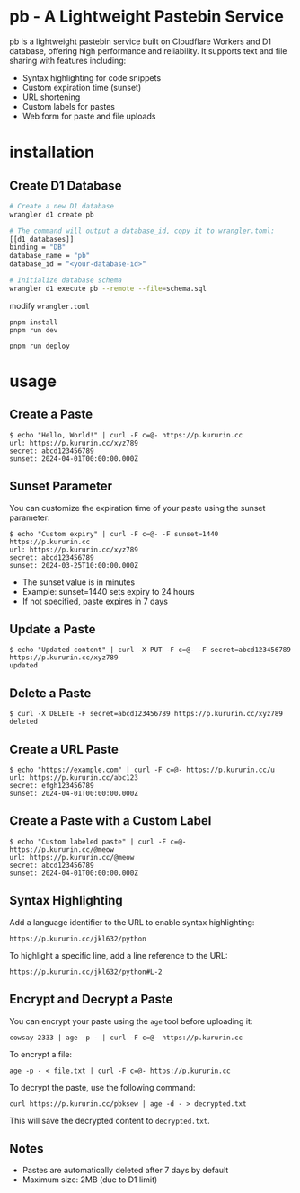 # pb - A Lightweight Pastebin Service

pb is a lightweight pastebin service built on Cloudflare Workers and D1 database, offering high performance and reliability. It supports text and file sharing with features including:

- Syntax highlighting for code snippets
- Custom expiration time (sunset)
- URL shortening
- Custom labels for pastes
- Web form for paste and file uploads

# installation

## Create D1 Database

```bash
# Create a new D1 database
wrangler d1 create pb

# The command will output a database_id, copy it to wrangler.toml:
[[d1_databases]]
binding = "DB"
database_name = "pb"
database_id = "<your-database-id>"

# Initialize database schema
wrangler d1 execute pb --remote --file=schema.sql
```

modify `wrangler.toml`

```
pnpm install
pnpm run dev
```

```
pnpm run deploy
```

# usage

## Create a Paste

```
$ echo "Hello, World!" | curl -F c=@- https://p.kururin.cc
url: https://p.kururin.cc/xyz789
secret: abcd123456789
sunset: 2024-04-01T00:00:00.000Z
```

## Sunset Parameter

You can customize the expiration time of your paste using the sunset parameter:

```
$ echo "Custom expiry" | curl -F c=@- -F sunset=1440 https://p.kururin.cc
url: https://p.kururin.cc/xyz789
secret: abcd123456789
sunset: 2024-03-25T10:00:00.000Z
```

- The sunset value is in minutes
- Example: sunset=1440 sets expiry to 24 hours
- If not specified, paste expires in 7 days

## Update a Paste

```
$ echo "Updated content" | curl -X PUT -F c=@- -F secret=abcd123456789 https://p.kururin.cc/xyz789
updated
```

## Delete a Paste

```
$ curl -X DELETE -F secret=abcd123456789 https://p.kururin.cc/xyz789
deleted
```

## Create a URL Paste

```
$ echo "https://example.com" | curl -F c=@- https://p.kururin.cc/u
url: https://p.kururin.cc/abc123
secret: efgh123456789
sunset: 2024-04-01T00:00:00.000Z
```

## Create a Paste with a Custom Label

```
$ echo "Custom labeled paste" | curl -F c=@- https://p.kururin.cc/@meow
url: https://p.kururin.cc/@meow
secret: abcd123456789
sunset: 2024-04-01T00:00:00.000Z
```

## Syntax Highlighting

Add a language identifier to the URL to enable syntax highlighting:

```
https://p.kururin.cc/jkl632/python
```

To highlight a specific line, add a line reference to the URL:

```
https://p.kururin.cc/jkl632/python#L-2
```

## Encrypt and Decrypt a Paste

You can encrypt your paste using the `age` tool before uploading it:

```
cowsay 2333 | age -p - | curl -F c=@- https://p.kururin.cc
```

To encrypt a file:

```
age -p - < file.txt | curl -F c=@- https://p.kururin.cc
```

To decrypt the paste, use the following command:

```
curl https://p.kururin.cc/pbksew | age -d - > decrypted.txt
```

This will save the decrypted content to `decrypted.txt`.

## Notes

- Pastes are automatically deleted after 7 days by default
- Maximum size: 2MB (due to D1 limit)
